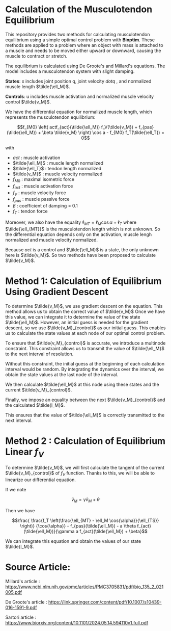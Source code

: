 # Calculation of the Musculotendon Equilibrium

This repository provides two methods for calculating musculotendon equilibrium using a simple optimal control problem with **Bioptim**. These methods are applied to a problem where an object with mass is attached to a muscle and needs to be moved either upward or downward, causing the muscle to contract or stretch.

The equilibrium is calculated using De Groote's and Millard's equations. The model includes a musculotendon system with slight damping.

**States**: x includes joint position q, joint velocity $dot{q}$ , and normalized muscle length $\tilde{\ell_M}$.

**Controls**: u includes muscle activation and normalized muscle velocity control  $\tilde{v_M}$.



We have the differential equation for normalized muscle length, which represents the musculotendon equilibrium:

```math
f_{M0} \left( actf_{act}(\tilde{\ell_M}) f_V(\tilde{v_M}) + f_{pas}(\tilde{\ell_M}) + \beta \tilde{v_M} \right) \cos a - f_{M0} f_T(\tilde{\ell_T}) = 0
```

with 

- $act$ : muscle activation
- $\tilde{\ell_M}$ : muscle length normalized
- $\tilde{\ell_T}$ : tendon length normalized
- $\tilde{v_M}$ : muscle velocity normalized
- $f_{M0}$ : maximal isometric force
- $f_{act}$ : muscle activation force
- $f_V$ : muscle velocity force
- $f_{pas}$ : muscle passive force
- $\beta$ : coefficient of damping = 0.1
- $f_T$ : tendon force

Moreover, we also have the equality $\ell_{MT} = \ell_M\cos{\alpha} + \ell_T$ where $\tilde{\ell_{MT}}$ is the musculotendon length which is not unknown. So the differential equation depends only on the activation, muscle lengh normalized and muscle velocity normalized.

Because $act$ is a control and $\tilde{\ell_M}$ is a state, the only unknown here is $\tilde{v_M}$. So two methods have been proposed to calculate $\tilde{v_M}$.


# Method 1: Calculation of Equilibrium Using Gradient Descent
To determine $\tilde{v_M}$, we use gradient descent on the equation. This method allows us to obtain the correct value of $\tilde{v_M}$ Once we have this value, we can integrate it to determine the value of the state $\tilde{\ell_M}$. However, an initial guess is needed for the gradient descent, so we use $\tilde{v_M}_{control}$ as our initial guess. This enables us to calculate the state values at each node of our optimal control problem.

To ensure that $\tilde{v_M}_{control}$  is accurate, we introduce a multinode constraint. This constraint allows us to transmit the value of $\tilde{\ell_M}$ to the next interval of resolution. 

Without this constraint, the initial guess at the beginning of each calculation interval would be random. By integrating the dynamics over the interval, we obtain the state values at the last node of the interval. 

We then calculate $\tilde{\ell_M}$ at this node using these states and the current $\tilde{v_M}_{control}$. 

Finally, we impose an equality between the next $\tilde{v_M}_{control}$ and the calculated $\tilde{l_M}$.

This ensures that the value of $\tilde{\ell_M}$ is correctly transmitted to the next interval.

# Method 2 : Calculation of Equilibrium Linear $f_V$
To determine $\tilde{v_M}$, we will first calculate the tangent of the current $\tilde{v_M}_{control}$ of $f_V$ function. Thanks to this, we will be able to linearize our differential equation.

If we note 
```math 
\tilde{v}_M = \gamma \tilde{v}_M + \theta
```
Then we have 
```math
\frac{  \frac{f_T \left(\frac{\ell_{MT} - \ell_M \cos{\alpha}}{\ell_{TS}} \right)} {\cos{\alpha}} - f_{pas}(\tilde{\ell_M}) - a \theta f_{act}(\tilde{\ell_M})}{\gamma a f_{act}(\tilde{\ell_M}) + \beta}
```


We can integrate this equation and obtain the values of our state $\tilde{l_M}$.


# Source Article:
Millard's article : https://www.ncbi.nlm.nih.gov/pmc/articles/PMC3705831/pdf/bio_135_2_021005.pdf

De Groote's article : https://link.springer.com/content/pdf/10.1007/s10439-016-1591-9.pdf

Sartori article : https://www.biorxiv.org/content/10.1101/2024.05.14.594110v1.full.pdf




